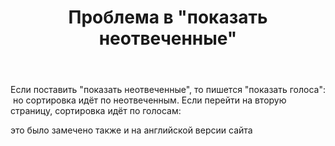 ﻿---
title: "Проблема в &quot;показать неотвеченные&quot;"
se.owner.user_id: 400096
se.owner.display_name: "Danis"
se.owner.link: "https://ru.meta.stackoverflow.com/users/400096/danis"
se.link: "https://ru.meta.stackoverflow.com/questions/10954/%d0%9f%d1%80%d0%be%d0%b1%d0%bb%d0%b5%d0%bc%d0%b0-%d0%b2-%d0%bf%d0%be%d0%ba%d0%b0%d0%b7%d0%b0%d1%82%d1%8c-%d0%bd%d0%b5%d0%be%d1%82%d0%b2%d0%b5%d1%87%d0%b5%d0%bd%d0%bd%d1%8b%d0%b5"
se.question_id: 10954
se.post_type: question
---
<p>Если поставить &quot;показать неотвеченные&quot;, то пишется &quot;показать голоса&quot;:
<a href="https://i.stack.imgur.com/QnyMb.jpg" rel="nofollow noreferrer"><img src="https://i.stack.imgur.com/QnyMb.jpg" alt="" /></a>
но сортировка идёт по неотвеченным. Если перейти на вторую страницу, сортировка идёт по голосам:
<a href="https://i.stack.imgur.com/hrEMe.jpg" rel="nofollow noreferrer"><img src="https://i.stack.imgur.com/hrEMe.jpg" alt="" /></a></p>
<p>это было замечено также и на английской версии сайта</p>
